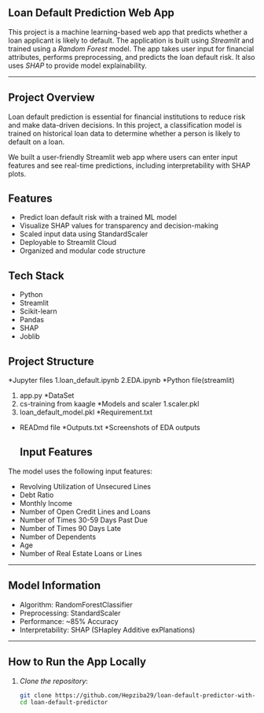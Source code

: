 ## Loan Default Prediction Web App

This project is a machine learning-based web app that predicts whether a loan applicant is likely to default. The application is built using *Streamlit* and trained using a *Random Forest* model. The app takes user input for financial attributes, performs preprocessing, and predicts the loan default risk. It also uses *SHAP* to provide model explainability.

---

## Project Overview

Loan default prediction is essential for financial institutions to reduce risk and make data-driven decisions. In this project, a classification model is trained on historical loan data to determine whether a person is likely to default on a loan.

We built a user-friendly Streamlit web app where users can enter input features and see real-time predictions, including interpretability with SHAP plots.


##  Features

-  Predict loan default risk with a trained ML model
-  Visualize SHAP values for transparency and decision-making
-  Scaled input data using StandardScaler
-  Deployable to Streamlit Cloud
-  Organized and modular code structure


##  Tech Stack

- Python
- Streamlit
- Scikit-learn
- Pandas
- SHAP
- Joblib


## Project Structure
*Jupyter files 
1.loan_default.ipynb
2.EDA.ipynb
*Python file(streamlit)
1. app.py
 *DataSet
1. cs-training from kaagle
 *Models and scaler
1.scaler.pkl
2. loan_default_model.pkl
 *Requirement.txt
 * READmd file
   *Outputs.txt
   *Screenshots of EDA outputs
   ##  Input Features

The model uses the following input features:

- Revolving Utilization of Unsecured Lines
- Debt Ratio
- Monthly Income
- Number of Open Credit Lines and Loans
- Number of Times 30-59 Days Past Due
- Number of Times 90 Days Late
- Number of Dependents
- Age
- Number of Real Estate Loans or Lines

---

## Model Information

- Algorithm: RandomForestClassifier
- Preprocessing: StandardScaler
- Performance: ~85% Accuracy
- Interpretability: SHAP (SHapley Additive exPlanations)

---

##  How to Run the App Locally

1. *Clone the repository*:
   ```bash
   git clone https://github.com/Hepziba29/loan-default-predictor-with-Streamlit&SHAPgit
   cd loan-default-predictor
   
   

